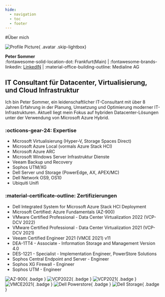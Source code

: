 ```yaml
---
hide:
  - navigation
  - toc
  - footer
---
```


#Über mich

![Profile Picture](images/avatar.jpg){ .avatar .skip-lightbox}

**Peter Sommer** </br>
:fontawesome-solid-location-dot: Frankfurt(Main)
|
:fontawesome-brands-linkedin: [LinkedIN](https://www.linkedin.com/in/peter-sommer-3170a8139/)
|
:material-office-building-outline: Medialine AG

## IT Consultant für **Datacenter**, **Virtualisierung**, und **Cloud Infrastruktur**

Ich bin Peter Sommer, ein leidenschaftlicher IT-Consultant mit über 8 Jahren Erfahrung in der Planung, Umsetzung und Optimierung moderner IT-Infrastrukturen. Aktuell liegt mein Fokus auf hybriden Datacenter-Lösungen unter der Verwendung von Microsoft Azure Hybrid.

### :octicons-gear-24: Expertise

- Microsoft Virtualisierung (Hyper-V, Storage Spaces Direct)
- Microsoft Azure Local (vormals Azure Stack HCI)
- Microsoft Azure ARC
- Microsoft Windows Server Infrastruktur Dienste
- Veeam Backup und Recovery
- Sophos UTM/XG
- Dell Server und Storage (PowerEdge, AX, APEX/MC)
- Dell Network OS9, OS10
- Ubiquiti Unifi


### :material-certificate-outline: Zertifizierungen
- Dell Integrated System for Microsoft Azure Stack HCI Deployment
- Microsoft Certified: Azure Fundamentals (AZ-900)
- VMware Certified Professional - Data Center Virtualization 2022 (VCP-DCV 2022)
- VMware Certified Professional - Data Center Virtualization 2021 (VCP-DCV 2021)
- Veeam Certified Engineer 2021 (VMCE 2021) v11
- DEA-1TT4 - Associate - Information Storage and Management Version 4.0
- DES-1221 - Specialist - Implementation Engineer, PowerStore Solutions
- Sophos Central Endpoint and Server - Engineer
- Sophos XG Firewall - Engineer
- Sophos UTM - Engineer

![AZ-900](images/badges/microsoft-certified-fundamentals-badge.svg){ .badge }
![VCP2022](images/badges/vcp_22.png){ .badge }
![VCP2021](images/badges/vcp_21.png){ .badge }
![VMCE2021](images/badges/vmce_21.png){ .badge }
![Dell Powerstore](images/badges/powerstore.png){ .badge }
![Dell Storage](images/badges/storage.png){ .badge }


